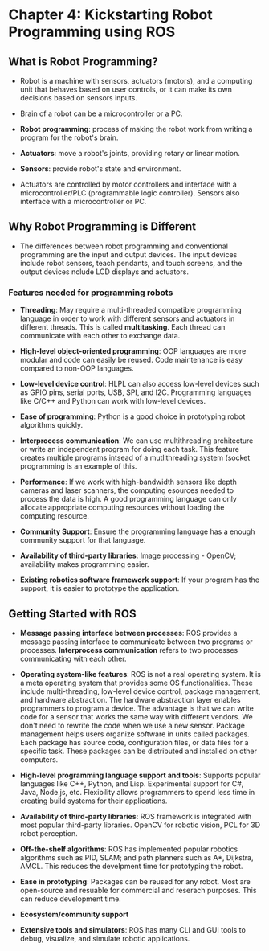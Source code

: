 # Chapter 4: Kickstarting Robot Programming using ROS

## What is Robot Programming?

* Robot is a machine with sensors, actuators (motors), and a computing unit that behaves based on user controls, or it can make its own decisions based on sensors inputs.

* Brain of a robot can be a microcontroller or a PC.

* __Robot programming__: process of making the robot work from writing a program for the robot's brain.

* __Actuators__: move a robot's joints, providing rotary or linear motion.

* __Sensors__: provide robot's state and environment.

* Actuators are controlled by motor controllers and interface with a microcontroller/PLC (programmable logic controller). Sensors also interface with a microcontroller or PC.

## Why Robot Programming is Different

* The differences between robot programming and conventional programming are the input and output devices. The input devices include robot sensors, teach pendants, and touch screens, and the output devices nclude LCD displays and actuators. 

### Features needed for programming robots

* __Threading__: May require a multi-threaded compatible programming language in order to work with different sensors and actuators in different threads. This is called __multitasking__. Each thread can communicate with each other to exchange data.

* __High-level object-oriented programming__: OOP languages are more modular and code can easily be reused. Code maintenance is easy compared to non-OOP languages.

* __Low-level device control__: HLPL can also access low-level devices such as GPIO pins, serial ports, USB, SPI, and I2C. Programming languages like C/C++ and Python can work with low-level devices.

* __Ease of programming__: Python is a good choice in prototyping robot algorithms quickly.

* __Interprocess communication__: We can use multithreading architecture or write an independent program for doing each task. This feature creates multiple programs intsead of a mutlithreading system (socket programming is an example of this.

* __Performance__: If we work with high-bandwidth sensors like depth cameras and laser scanners, the computing esources needed to process the data is high. A good programming language can only allocate appropriate computing resources without loading the computing resource. 

* __Community Support__: Ensure the programming language has a enough community support for that language.

* __Availability of third-party libraries__: Image processing - OpenCV; availability makes programming easier.

* __Existing robotics software framework support__: If your program has the support, it is easier to prototype the application.

## Getting Started with ROS

* __Message passing interface between processes__: ROS provides a message passing interface to communicate between two programs or processes. __Interprocess communication__ refers to two processes communicating with each other.

* __Operating system-like features__: ROS is not a real operating system. It is a meta operating system that provides some OS functionalities. These include multi-threading, low-level device control, package management, and hardware abstraction. The hardware abstraction layer enables programmers to program a device. The advantage is that we can write code for a sensor that works the same way with different vendors. We don't need to rewrite the code when we use a new sensor. Package management helps users organize software in units called packages. Each package has source code, configuration files, or data files for a specific task. These packages can be distributed and installed on other computers.

* __High-level programming language support and tools__: Supports popular languages like C++, Python, and Lisp. Experimental support for C#, Java, Node.js, etc. Flexibility allows programmers to spend less time in creating build systems for their applications.

* __Availability of third-party libraries__: ROS framework is integrated with most popular third-party libraries. OpenCV for robotic vision, PCL for 3D robot perception.

* __Off-the-shelf algorithms__: ROS has implemented popular robotics algorithms such as PID, SLAM; and path planners such as A*, Dijkstra, AMCL. This reduces the develpment time for prototyping the robot.

* __Ease in prototyping__: Packages can be reused for any robot. Most are open-source and resuable for commercial and reserach purposes. This can reduce development time.

* __Ecosystem/community support__

* __Extensive tools and simulators__: ROS has many CLI and GUI tools to debug, visualize, and simulate robotic applications.
